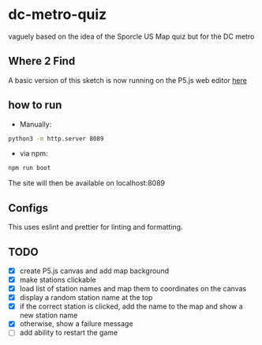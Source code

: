 # dc-metro-quiz
vaguely based on the idea of the Sporcle US Map quiz but for the DC metro

## Where 2 Find
A basic version of this sketch is now running on the P5.js web editor [here](https://editor.p5js.org/tmduddy/sketches/t8Ldjs6IE)

## how to run
- Manually:
```sh
python3 -m http.server 8089
```

- via npm:
```sh
npm run boot
```
The site will then be available on localhost:8089

## Configs
This uses eslint and prettier for linting and formatting.

## TODO
- [x] create P5.js canvas and add map background
- [x] make stations clickable
- [x] load list of station names and map them to coordinates on the canvas
- [x] display a random station name at the top
- [x] if the correct station is clicked, add the name to the map and show a new station name
- [x] otherwise, show a failure message
- [ ] add ability to restart the game